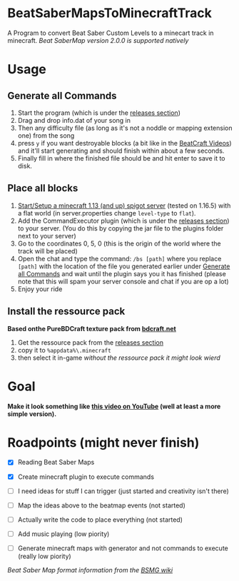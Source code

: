 # BeatSaberMapsToMinecraftTrack
A Program to convert Beat Saber Custom Levels to a minecart track in minecraft. 
_Beat SaberMap version 2.0.0 is supported natively_

# Usage
## Generate all Commands
1. Start the program (which is under the [releases section](https://github.com/ComputerElite/BeatSaberMapsToMinecraftTrack/releases))
2. Drag and drop info.dat of your song in
3. Then any difficulty file (as long as it's not a noddle or mapping extension one) from the song
5.  press `y` if you want destroyable blocks (a bit like in the [BeatCraft Videos](https://www.youtube.com/watch?v=Wm0wFAJr1Xo)) and it'll start generating and should finish within about a few seconds.
6.  Finally fill in where the finished file should be and hit enter to save it to disk.

## Place all blocks
1. [Start/Setup a minecraft 1.13 (and up) spigot server](https://www.spigotmc.org/wiki/spigot-installation/) (tested on 1.16.5) with a flat world (in server.properties change `level-type` to `flat`).
2. Add the CommandExecutor plugin (which is under the [releases section](https://github.com/ComputerElite/BeatSaberMapsToMinecraftTrack/releases)) to your server. (You do this by copying the jar file to the plugins folder next to your server)
3. Go to the coordinates 0, 5, 0 (this is the origin of the world where the track will be placed)
4. Open the chat and type the command: `/bs [path]` where you replace `[path]` with the location of the file you generated earlier under [Generate all Commands](#generate-all-commands) and wait until the plugin says you it has finished (please note that this will spam your server console and chat if you are op a lot)
5. Enjoy your ride

## Install the ressource pack
**Based onthe PureBDCraft texture pack from [bdcraft.net](https://bdcraft.net/)**
1. Get the ressource pack from the [releases section](https://github.com/ComputerElite/BeatSaberMapsToMinecraftTrack/releases)
2. copy it to `%appdata%\.minecraft`
3. then select it in-game
_without the ressource pack it might look wierd_

# Goal
**Make it look something like [this video on YouTube](https://www.youtube.com/watch?v=sJXrCyL0eMQ) (well at least a more simple version).**

# Roadpoints (might never finish)
- [x] Reading Beat Saber Maps
- [x] Create minecraft plugin to execute commands
- [ ] I need ideas for stuff I can trigger (just started and creativity isn't there)
- [ ] Map the ideas above to the beatmap events (not started)
- [ ] Actually write the code to place everything (not started)
- [ ] Add music playing (low piority)
- [ ] Generate minecraft maps with generator and not commands to execute (really low piority)


_Beat Saber Map format information from the [BSMG wiki](https://bsmg.wiki/mapping/map-format.html)_
